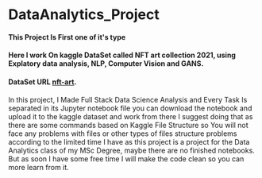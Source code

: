 # DataAnalytics_Project

#### This Project Is First one of it's type
#### Here I work On kaggle DataSet called NFT art collection 2021, using Explatory data analysis, NLP, Computer Vision and GANS.
#### DataSet URL [nft-art](https://www.kaggle.com/datasets/vepnar/nft-art-dataset).

In this project, I Made Full Stack Data Science Analysis and Every Task Is separated in its Jupyter notebook file
you can download the notebook and upload it to the kaggle dataset and work from there 
I suggest doing that as there are some commands based on Kaggle File Structure 
so You will not face any problems with files or other types of files structure problems
according to the limited time I have as this project is a project for the Data Analytics class of my MSc Degree, maybe there are no finished notebooks.
But as soon I have some free time I will make the code clean so you can more learn from it.
